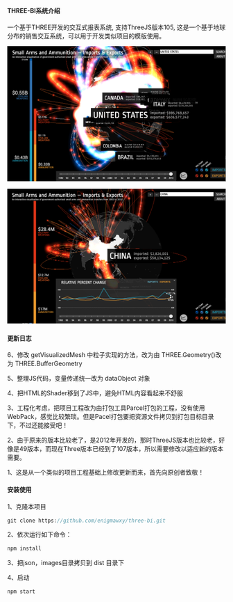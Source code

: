 #### THREE-BI系统介绍

一个基于THREE开发的交互式报表系统, 支持ThreeJS版本105, 这是一个基于地球分布的销售交互系统，可以用于开发类似项目的模版使用。

![截图1](./images/screenshot1.png)

![截图2](./images/screenshot2.png)

#### 更新日志

6、修改 getVisualizedMesh 中粒子实现的方法，改为由 THREE.Geometry()改为 THREE.BufferGeometry

5、整理JS代码，变量传递统一改为 dataObject 对象

4、把HTML的Shader移到了JS中，避免HTML内容看起来不舒服

3、工程化考虑，把项目工程改为由打包工具Parcel打包的工程，没有使用WebPack，感觉比较繁琐。但是Pacel打包要把资源文件拷贝到打包目标目录下，不过还能接受吧！

2、由于原来的版本比较老了，是2012年开发的，那时ThreeJS版本也比较老，好像是49版本，而现在Three版本已经到了107版本，所以需要修改以适应新的版本需要。

1、这是从一个类似的项目工程基础上修改更新而来，首先向原创者致敬！

#### 安装使用

1、克隆本项目
```javascript
git clone https://github.com/enigmawxy/three-bi.git
```

2、依次运行如下命令：
```js
npm install
```

3、把json，images目录拷贝到 dist 目录下


4、启动
```js
npm start
```
